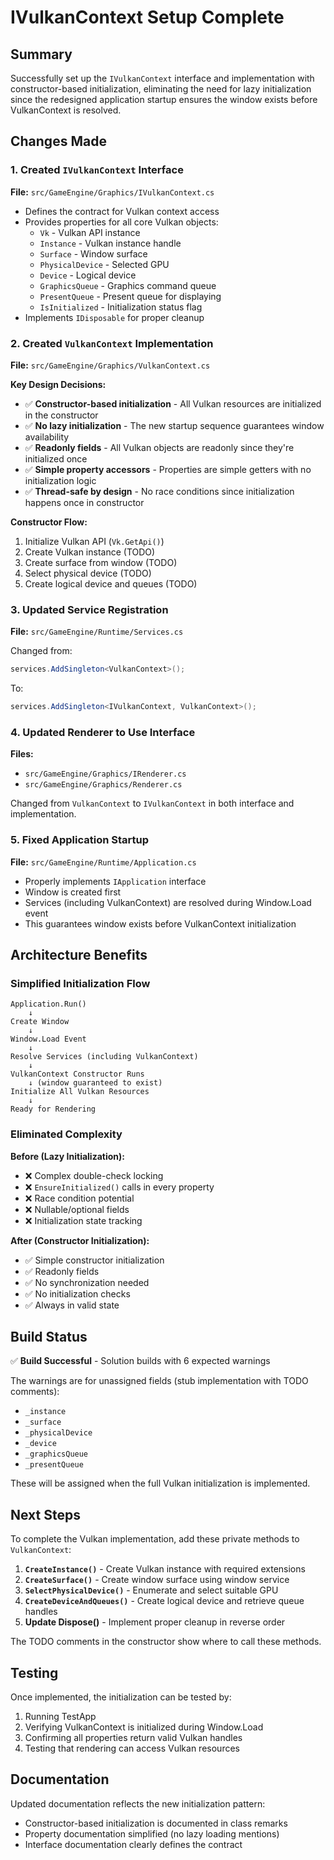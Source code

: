 # IVulkanContext Setup Complete

## Summary

Successfully set up the `IVulkanContext` interface and implementation with constructor-based initialization, eliminating the need for lazy initialization since the redesigned application startup ensures the window exists before VulkanContext is resolved.

## Changes Made

### 1. Created `IVulkanContext` Interface

**File:** `src/GameEngine/Graphics/IVulkanContext.cs`

- Defines the contract for Vulkan context access
- Provides properties for all core Vulkan objects:
  - `Vk` - Vulkan API instance
  - `Instance` - Vulkan instance handle
  - `Surface` - Window surface
  - `PhysicalDevice` - Selected GPU
  - `Device` - Logical device
  - `GraphicsQueue` - Graphics command queue
  - `PresentQueue` - Present queue for displaying
  - `IsInitialized` - Initialization status flag
- Implements `IDisposable` for proper cleanup

### 2. Created `VulkanContext` Implementation

**File:** `src/GameEngine/Graphics/VulkanContext.cs`

**Key Design Decisions:**

- ✅ **Constructor-based initialization** - All Vulkan resources are initialized in the constructor
- ✅ **No lazy initialization** - The new startup sequence guarantees window availability
- ✅ **Readonly fields** - All Vulkan objects are readonly since they're initialized once
- ✅ **Simple property accessors** - Properties are simple getters with no initialization logic
- ✅ **Thread-safe by design** - No race conditions since initialization happens once in constructor

**Constructor Flow:**

1. Initialize Vulkan API (`Vk.GetApi()`)
2. Create Vulkan instance (TODO)
3. Create surface from window (TODO)
4. Select physical device (TODO)
5. Create logical device and queues (TODO)

### 3. Updated Service Registration

**File:** `src/GameEngine/Runtime/Services.cs`

Changed from:

```csharp
services.AddSingleton<VulkanContext>();
```

To:

```csharp
services.AddSingleton<IVulkanContext, VulkanContext>();
```

### 4. Updated Renderer to Use Interface

**Files:**

- `src/GameEngine/Graphics/IRenderer.cs`
- `src/GameEngine/Graphics/Renderer.cs`

Changed from `VulkanContext` to `IVulkanContext` in both interface and implementation.

### 5. Fixed Application Startup

**File:** `src/GameEngine/Runtime/Application.cs`

- Properly implements `IApplication` interface
- Window is created first
- Services (including VulkanContext) are resolved during Window.Load event
- This guarantees window exists before VulkanContext initialization

## Architecture Benefits

### Simplified Initialization Flow

```
Application.Run()
    ↓
Create Window
    ↓
Window.Load Event
    ↓
Resolve Services (including VulkanContext)
    ↓
VulkanContext Constructor Runs
    ↓ (window guaranteed to exist)
Initialize All Vulkan Resources
    ↓
Ready for Rendering
```

### Eliminated Complexity

**Before (Lazy Initialization):**

- ❌ Complex double-check locking
- ❌ `EnsureInitialized()` calls in every property
- ❌ Race condition potential
- ❌ Nullable/optional fields
- ❌ Initialization state tracking

**After (Constructor Initialization):**

- ✅ Simple constructor initialization
- ✅ Readonly fields
- ✅ No synchronization needed
- ✅ No initialization checks
- ✅ Always in valid state

## Build Status

✅ **Build Successful** - Solution builds with 6 expected warnings

The warnings are for unassigned fields (stub implementation with TODO comments):

- `_instance`
- `_surface`
- `_physicalDevice`
- `_device`
- `_graphicsQueue`
- `_presentQueue`

These will be assigned when the full Vulkan initialization is implemented.

## Next Steps

To complete the Vulkan implementation, add these private methods to `VulkanContext`:

1. **`CreateInstance()`** - Create Vulkan instance with required extensions
2. **`CreateSurface()`** - Create window surface using window service
3. **`SelectPhysicalDevice()`** - Enumerate and select suitable GPU
4. **`CreateDeviceAndQueues()`** - Create logical device and retrieve queue handles
5. **Update Dispose()** - Implement proper cleanup in reverse order

The TODO comments in the constructor show where to call these methods.

## Testing

Once implemented, the initialization can be tested by:

1. Running TestApp
2. Verifying VulkanContext is initialized during Window.Load
3. Confirming all properties return valid Vulkan handles
4. Testing that rendering can access Vulkan resources

## Documentation

Updated documentation reflects the new initialization pattern:

- Constructor-based initialization is documented in class remarks
- Property documentation simplified (no lazy loading mentions)
- Interface documentation clearly defines the contract
